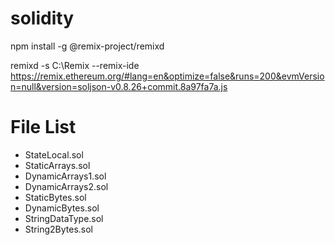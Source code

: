 # solidity
npm install -g @remix-project/remixd <br />

remixd -s C:\Remix --remix-ide https://remix.ethereum.org/#lang=en&optimize=false&runs=200&evmVersion=null&version=soljson-v0.8.26+commit.8a97fa7a.js

# File List
- StateLocal.sol
- StaticArrays.sol
- DynamicArrays1.sol
- DynamicArrays2.sol
- StaticBytes.sol
- DynamicBytes.sol
- StringDataType.sol
- String2Bytes.sol
